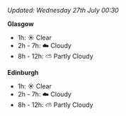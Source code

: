 *Updated: Wednesday 27th July 00:30*

**Glasgow**

* 1h: :sunny: Clear
* 2h - 7h: :cloud: Cloudy
* 8h - 12h: :partly_sunny: Partly Cloudy

**Edinburgh**

* 1h: :sunny: Clear
* 2h - 7h: :cloud: Cloudy
* 8h - 12h: :partly_sunny: Partly Cloudy
